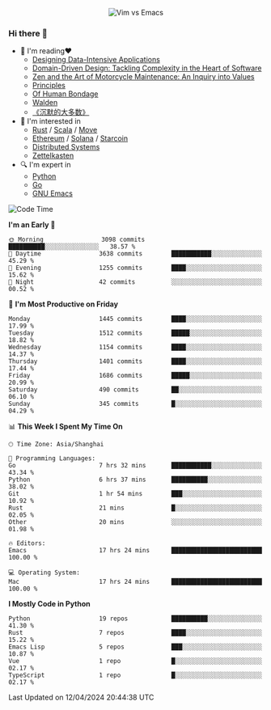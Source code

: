 <p align="center">
    <img src="https://gist.githubusercontent.com/coldnight/e696baffb094e71c96cb302118878eae/raw/40ea5053a6f66cc65f90f437e4173497da225958/banner.gif" alt="Vim vs Emacs" />
</p>

### Hi there 👋

- 📖 I'm reading❤️
    + [Designing Data-Intensive Applications](https://www.oreilly.com/library/view/designing-data-intensive-applications/9781491903063/)
    + [Domain-Driven Design: Tackling Complexity in the Heart of Software](https://www.dddcommunity.org/book/evans_2003/)
    + [Zen and the Art of Motorcycle Maintenance: An Inquiry into Values](https://en.wikipedia.org/wiki/Zen_and_the_Art_of_Motorcycle_Maintenance)
    + [Principles](https://www.principles.com/)
    + [Of Human Bondage](https://en.wikipedia.org/wiki/Of_Human_Bondage)
    + [Walden](https://en.wikipedia.org/wiki/Walden)
    + [《沉默的大多数》](https://en.wikipedia.org/wiki/Silent_majority)
- 🌱 I'm interested in
    + [Rust](https://www.rust-lang.org/) / [Scala](https://www.scala-lang.org/) / [Move](https://github.com/move-language/move/)
    + [Ethereum](https://ethereum.org/en/) / [Solana](https://solana.com/) / [Starcoin](https://github.com/starcoinorg/starcoin)
	+ [Distributed Systems](https://www.linuxzen.com/notes/topics/20200320174417_%E5%88%86%E5%B8%83%E5%BC%8F/)
	+ [Zettelkasten](https://www.linuxzen.com/notes/notes/20220120080920-slip_box/)
- 🔍 I'm expert in
    + [Python](https://www.python.org/)
    + [Go](https://go.dev/)
    + [GNU Emacs](https://www.gnu.org/software/emacs/)

<!--START_SECTION:waka-->
![Code Time](http://img.shields.io/badge/Code%20Time-2%2C817%20hrs%2055%20mins-blue)

**I'm an Early 🐤** 

```text
🌞 Morning                3098 commits        ██████████░░░░░░░░░░░░░░░   38.57 % 
🌆 Daytime                3638 commits        ███████████░░░░░░░░░░░░░░   45.29 % 
🌃 Evening                1255 commits        ████░░░░░░░░░░░░░░░░░░░░░   15.62 % 
🌙 Night                  42 commits          ░░░░░░░░░░░░░░░░░░░░░░░░░   00.52 % 
```
📅 **I'm Most Productive on Friday** 

```text
Monday                   1445 commits        ████░░░░░░░░░░░░░░░░░░░░░   17.99 % 
Tuesday                  1512 commits        █████░░░░░░░░░░░░░░░░░░░░   18.82 % 
Wednesday                1154 commits        ████░░░░░░░░░░░░░░░░░░░░░   14.37 % 
Thursday                 1401 commits        ████░░░░░░░░░░░░░░░░░░░░░   17.44 % 
Friday                   1686 commits        █████░░░░░░░░░░░░░░░░░░░░   20.99 % 
Saturday                 490 commits         ██░░░░░░░░░░░░░░░░░░░░░░░   06.10 % 
Sunday                   345 commits         █░░░░░░░░░░░░░░░░░░░░░░░░   04.29 % 
```


📊 **This Week I Spent My Time On** 

```text
🕑︎ Time Zone: Asia/Shanghai

💬 Programming Languages: 
Go                       7 hrs 32 mins       ███████████░░░░░░░░░░░░░░   43.34 % 
Python                   6 hrs 37 mins       ██████████░░░░░░░░░░░░░░░   38.02 % 
Git                      1 hr 54 mins        ███░░░░░░░░░░░░░░░░░░░░░░   10.92 % 
Rust                     21 mins             █░░░░░░░░░░░░░░░░░░░░░░░░   02.05 % 
Other                    20 mins             ░░░░░░░░░░░░░░░░░░░░░░░░░   01.98 % 

🔥 Editors: 
Emacs                    17 hrs 24 mins      █████████████████████████   100.00 % 

💻 Operating System: 
Mac                      17 hrs 24 mins      █████████████████████████   100.00 % 
```

**I Mostly Code in Python** 

```text
Python                   19 repos            ██████████░░░░░░░░░░░░░░░   41.30 % 
Rust                     7 repos             ████░░░░░░░░░░░░░░░░░░░░░   15.22 % 
Emacs Lisp               5 repos             ███░░░░░░░░░░░░░░░░░░░░░░   10.87 % 
Vue                      1 repo              █░░░░░░░░░░░░░░░░░░░░░░░░   02.17 % 
TypeScript               1 repo              █░░░░░░░░░░░░░░░░░░░░░░░░   02.17 % 
```




 Last Updated on 12/04/2024 20:44:38 UTC
<!--END_SECTION:waka-->
